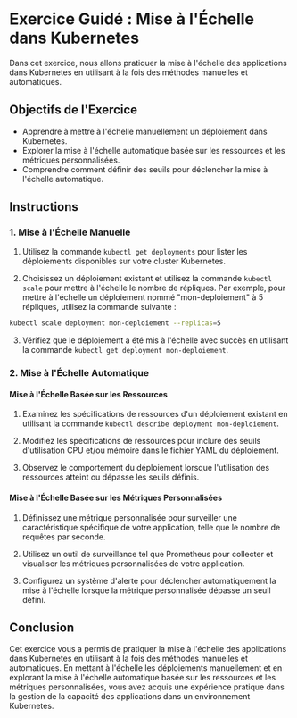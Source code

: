 # Exercice Guidé : Mise à l'Échelle dans Kubernetes

Dans cet exercice, nous allons pratiquer la mise à l'échelle des applications dans Kubernetes en utilisant à la fois des méthodes manuelles et automatiques.

## Objectifs de l'Exercice

- Apprendre à mettre à l'échelle manuellement un déploiement dans Kubernetes.
- Explorer la mise à l'échelle automatique basée sur les ressources et les métriques personnalisées.
- Comprendre comment définir des seuils pour déclencher la mise à l'échelle automatique.

## Instructions

### 1. Mise à l'Échelle Manuelle

1. Utilisez la commande `kubectl get deployments` pour lister les déploiements disponibles sur votre cluster Kubernetes.

2. Choisissez un déploiement existant et utilisez la commande `kubectl scale` pour mettre à l'échelle le nombre de répliques. Par exemple, pour mettre à l'échelle un déploiement nommé "mon-deploiement" à 5 répliques, utilisez la commande suivante :

```bash
kubectl scale deployment mon-deploiement --replicas=5
```

3. Vérifiez que le déploiement a été mis à l'échelle avec succès en utilisant la commande `kubectl get deployment mon-deploiement`.

### 2. Mise à l'Échelle Automatique

#### Mise à l'Échelle Basée sur les Ressources

1. Examinez les spécifications de ressources d'un déploiement existant en utilisant la commande `kubectl describe deployment mon-deploiement`.

2. Modifiez les spécifications de ressources pour inclure des seuils d'utilisation CPU et/ou mémoire dans le fichier YAML du déploiement.

3. Observez le comportement du déploiement lorsque l'utilisation des ressources atteint ou dépasse les seuils définis.

#### Mise à l'Échelle Basée sur les Métriques Personnalisées

1. Définissez une métrique personnalisée pour surveiller une caractéristique spécifique de votre application, telle que le nombre de requêtes par seconde.

2. Utilisez un outil de surveillance tel que Prometheus pour collecter et visualiser les métriques personnalisées de votre application.

3. Configurez un système d'alerte pour déclencher automatiquement la mise à l'échelle lorsque la métrique personnalisée dépasse un seuil défini.

## Conclusion

Cet exercice vous a permis de pratiquer la mise à l'échelle des applications dans Kubernetes en utilisant à la fois des méthodes manuelles et automatiques. En mettant à l'échelle les déploiements manuellement et en explorant la mise à l'échelle automatique basée sur les ressources et les métriques personnalisées, vous avez acquis une expérience pratique dans la gestion de la capacité des applications dans un environnement Kubernetes.